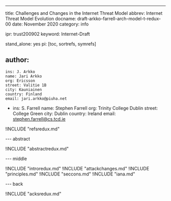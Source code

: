 ---
title: Challenges and Changes in the Internet Threat Model
abbrev: Internet Threat Model Evolution
docname: draft-arkko-farrell-arch-model-t-redux-00
date: November 2020
category: info

ipr: trust200902
keyword: Internet-Draft

stand_alone: yes
pi: [toc, sortrefs, symrefs]

author:
  -
    ins: J. Arkko
    name: Jari Arkko
    org: Ericsson
    street: Valitie 1B
    city: Kauniainen
    country: Finland
    email: jari.arkko@piuha.net

  -
    ins: S. Farrell
    name: Stephen Farrell
    org: Trinity College Dublin
    street: College Green
    city: Dublin
    country: Ireland
    email: stephen.farrell@cs.tcd.ie

!INCLUDE "refsredux.md"

--- abstract

!INCLUDE "abstractredux.md"

--- middle

!INCLUDE "introredux.md"
!INCLUDE "attackchanges.md"
!INCLUDE "principles.md"
!INCLUDE "seccons.md"
!INCLUDE "iana.md"

--- back

!INCLUDE "acksredux.md"
